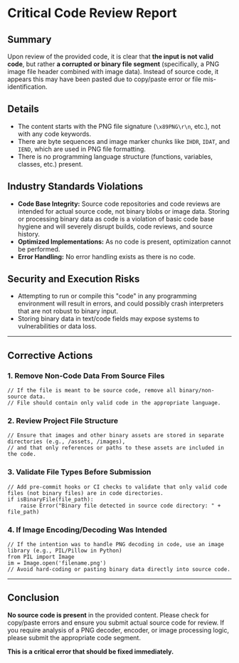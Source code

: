 # Critical Code Review Report

## Summary

Upon review of the provided code, it is clear that **the input is not valid code**, but rather **a corrupted or binary file segment** (specifically, a PNG image file header combined with image data). Instead of source code, it appears this may have been pasted due to copy/paste error or file mis-identification.

## Details

- The content starts with the PNG file signature (`\x89PNG\r\n`, etc.), not with any code keywords.
- There are byte sequences and image marker chunks like `IHDR`, `IDAT`, and `IEND`, which are used in PNG file formatting. 
- There is no programming language structure (functions, variables, classes, etc.) present.

## Industry Standards Violations

- **Code Base Integrity:** Source code repositories and code reviews are intended for actual source code, not binary blobs or image data. Storing or processing binary data as code is a violation of basic code base hygiene and will severely disrupt builds, code reviews, and source history.
- **Optimized Implementations:** As no code is present, optimization cannot be performed.
- **Error Handling:** No error handling exists as there is no code.

## Security and Execution Risks

- Attempting to run or compile this "code" in any programming environment will result in errors, and could possibly crash interpreters that are not robust to binary input.
- Storing binary data in text/code fields may expose systems to vulnerabilities or data loss.

---

## Corrective Actions

### 1. **Remove Non-Code Data From Source Files**
```pseudo
// If the file is meant to be source code, remove all binary/non-source data.
// File should contain only valid code in the appropriate language.
```

### 2. **Review Project File Structure**
```pseudo
// Ensure that images and other binary assets are stored in separate directories (e.g., /assets, /images),
// and that only references or paths to these assets are included in the code.
```

### 3. **Validate File Types Before Submission**
```pseudo
// Add pre-commit hooks or CI checks to validate that only valid code files (not binary files) are in code directories.
if isBinaryFile(file_path):
    raise Error("Binary file detected in source code directory: " + file_path)
```

### 4. **If Image Encoding/Decoding Was Intended**
```pseudo
// If the intention was to handle PNG decoding in code, use an image library (e.g., PIL/Pillow in Python)
from PIL import Image
im = Image.open('filename.png')
// Avoid hard-coding or pasting binary data directly into source code.
```

---

## Conclusion

**No source code is present** in the provided content. Please check for copy/paste errors and ensure you submit actual source code for review. If you require analysis of a PNG decoder, encoder, or image processing logic, please submit the appropriate code segment. 

**This is a critical error that should be fixed immediately.**